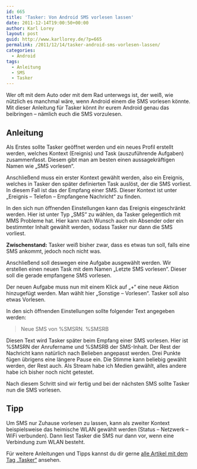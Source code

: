 ```yaml
---
id: 665
title: 'Tasker: Von Android SMS vorlesen lassen'
date: 2011-12-14T19:00:50+00:00
author: Karl Lorey
layout: post
guid: http://www.karllorey.de/?p=665
permalink: /2011/12/14/tasker-android-sms-vorlesen-lassen/
categories:
  - Android
tags:
  - Anleitung
  - SMS
  - Tasker
---
```

Wer oft mit dem Auto oder mit dem Rad unterwegs ist, der weiß, wie nützlich es manchmal wäre, wenn Android einem die SMS vorlesen könnte. Mit dieser Anleitung für Tasker könnt ihr eurem Android genau das beibringen &#8211; nämlich euch die SMS vorzulesen.

## Anleitung

Als Erstes sollte Tasker geöffnet werden und ein neues Profil erstellt werden, welches Kontext (Ereignis) und Task (auszuführende Aufgaben) zusammenfasst. Diesem gibt man am besten einen aussagekräftigen Namen wie &#8222;SMS vorlesen&#8220;.<!--more-->


  
Anschließend muss ein erster Kontext gewählt werden, also ein Ereignis, welches in Tasker den später definierten Task auslöst, der die SMS vorliest. In diesem Fall ist das der Empfang einer SMS. Dieser Kontext ist unter &#8222;Ereignis &#8211; Telefon &#8211; Empfangene Nachricht&#8220; zu finden.
  
In den sich nun öffnenden Einstellungen kann das Ereignis eingeschränkt werden. Hier ist unter Typ &#8222;SMS&#8220; zu wählen, da Tasker gelegentlich mit MMS Probleme hat. Hier kann nach Wunsch auch ein Absender oder ein bestimmter Inhalt gewählt werden, sodass Tasker nur dann die SMS vorliest.

**Zwischenstand:** Tasker weiß bisher zwar, dass es etwas tun soll, falls eine SMS ankommt, jedoch noch nicht was.

Anschließend soll deswegen eine Aufgabe ausgewählt werden. Wir erstellen einen neuen Task mit dem Namen &#8222;Letzte SMS vorlesen&#8220;. Dieser soll die gerade empfangene SMS vorlesen.
  
Der neuen Aufgabe muss nun mit einem Klick auf &#8222;+&#8220; eine neue Aktion hinzugefügt werden. Man wählt hier &#8222;Sonstige &#8211; Vorlesen&#8220;. Tasker soll also etwas Vorlesen.
  
In den sich öffnenden Einstellungen sollte folgender Text angegeben werden:

> Neue SMS von %SMSRN. %SMSRB

Diesen Text wird Tasker später beim Empfang einer SMS vorlesen. Hier ist %SMSRN der Anrufername und %SMSRB der SMS-Inhalt. Der Rest der Nachricht kann natürlich nach Belieben angepasst werden. Drei Punkte fügen übrigens eine längere Pause ein. Die Stimme kann beliebig gewählt werden, der Rest auch. Als Stream habe ich Medien gewählt, alles andere habe ich bisher noch nicht getestet.

Nach diesem Schritt sind wir fertig und bei der nächsten SMS sollte Tasker nun die SMS vorlesen.

## Tipp

Um SMS nur Zuhause vorlesen zu lassen, kann als zweiter Kontext beispielsweise das heimische WLAN gewählt werden (Status &#8211; Netzwerk &#8211; WiFi verbunden). Dann liest Tasker die SMS nur dann vor, wenn eine Verbindung zum WLAN besteht.

Für weitere Anleitungen und Tipps kannst du dir gerne [alle Artikel mit dem Tag &#8222;Tasker&#8220;](/tag/tasker) ansehen.